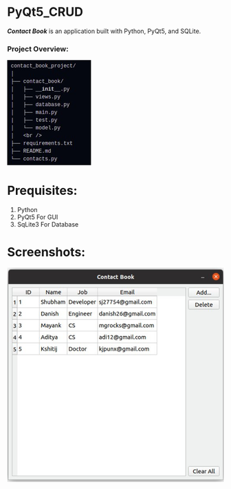 # PyQt5_CRUD  

***Contact Book*** is an application built with Python, PyQt5, and SQLite.

### Project Overview: 

![Image](https://github.com/shubhamjain31/PyQt5_CRUD/blob/main/Screenshots/project_overview.jpg)  

# Prequisites:  
1) Python  
2) PyQt5 For GUI  
3) SqLite3 For Database  


# Screenshots:  

![DISPLAY](https://github.com/shubhamjain31/PyQt5_CRUD/blob/main/Screenshots/display.jpg) 

